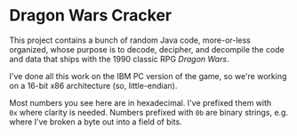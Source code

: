 # Dragon Wars Cracker
This project contains a bunch of random Java code, more-or-less organized, whose purpose is to decode, decipher, and decompile the code and data that ships with the 1990 classic RPG *Dragon Wars*.

I've done all this work on the IBM PC version of the game, so we're working on a 16-bit x86 architecture (so, little-endian).

Most numbers you see here are in hexadecimal. I've prefixed them with `0x` where clarity is needed. Numbers prefixed with `0b` are binary strings, e.g. where I've broken a byte out into a field of bits.
